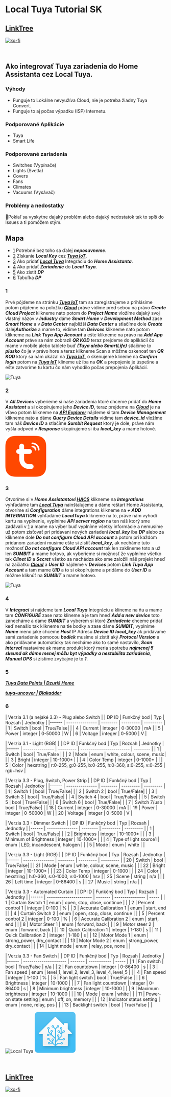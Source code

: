 # Local Tuya Tutorial SK

## [LinkTree](https://linktr.ee/DzurisHome)

[![ko-fi](https://ko-fi.com/img/githubbutton_sm.svg)](https://ko-fi.com/N4N6M7OX3)

</br>

## Ako integrovať Tuya zariadenia do Home Assistanta cez Local Tuya.

### Výhody
- Funguje to Lokálne nevyužíva Cloud, nie je potreba žiadny Tuya Convert.
- Funguje to aj počas výpadku (ISP) Internetu.

### Podporované Aplikácie
- Tuya
- Smart Life

### Podporované zariadenia
- Switches (Vypínače)
- Lights (Svetla)
- Covers
- Fans
- Climates
- Vacuums (Vysávač)

### Problémy a nedostatky
🚨Pokiaľ sa vyskytne dajaký problém alebo dajaký nedostatok tak to spíš do Issues a ti pomôžem stým.

## Mapa
- [1](https://github.com/DzurisHome/LocalTuya#1) Potrebné bez toho sa ďalej *****neposuvneme*****.
- [2](https://github.com/DzurisHome/LocalTuya#2) Získanie *****Local Key***** cez *****[Tuya IoT](https://iot.tuya.com/)*****.
- [3](https://github.com/DzurisHome/LocalTuya/blob/main/README.md#3) Ako pridať *****[Local Tuya](https://github.com/rospogrigio/localtuya)***** Integráciu do *****Home Assistanta*****.
- [4](https://github.com/DzurisHome/LocalTuya/blob/main/README.md#4) Ako pridať *****Zariadenie***** do *****Local Tuya*****.
- [5](https://github.com/DzurisHome/LocalTuya/blob/main/README.md#5) Ako zistiť *****DP***** 
- [6](https://github.com/DzurisHome/LocalTuya/blob/main/README.md#6) Tabuľka *****DP*****

### 1
Prvé pôjdeme na stránku *****[Tuya IoT](https://iot.tuya.com/)***** tam sa zaregistrujeme a prihlásime potom pôjdeme na položku *****[Cloud](https://iot.tuya.com/cloud/)***** práve vidíme pred sebou na právo *****Create Cloud Project***** klikneme nato potom do *****Project Name***** vložíme dajaký svoj vlastný názov v *****Industry***** dáme *****Smart Home***** v *****Development Method***** zase *****Smart Home***** a v *****Data Center***** najbližší *****Data Center***** a stlačíme dole *****Create***** dalej*****Authorize***** a mame to,
vidíme tam *****Deivces***** klikneme nato potom klikneme na *****Link Tuya App Account***** a ešte klikneme na právo na *****Add App Account***** práve sa nám zobrazil *****QR KOD***** teraz prejdeme do aplikácií čo mame v mobile alebo tablete buď *****(Tuya alebo SmartLife)***** stlačíme to *****plusko***** čo je v právo hore a teraz klikneme Scan a môžme oskenoať ten *****QR KOD***** ktorý sa nám ukázal na *****[Tuya IoT](https://iot.tuya.com/)*****, o skenujeme klineme na *****Confirm login***** potom na *****[Tuya IoT](https://iot.tuya.com/)***** klineme už iba na *****OK***** a prepojenie je úspešne a ešte zatvoríme tu kartu čo nám vyhodilo počas prepojenia Aplikácií.

![Tuya](https://github.com/milandzuris/LocalTuya/blob/main/Tuya.png)

### 2
V *****All Devices***** vyberieme si naše zariadenia ktoré chceme pridať do *****Home Assistant***** a si okopírujeme jeho *****Device ID*****,
teraz prejdeme na *****[Cloud](https://iot.tuya.com/cloud/)***** je na vľavo potom klikneme na *****[API Explorer](https://iot.tuya.com/cloud/explorer)***** nájdeme si tam *****Device Management***** klikneme nato a dáme *****Query Device Details***** vidíme tam *****device_id***** vložíme tam náš *****Device ID***** a stlačíme *****Sumbit Request***** ktorý je dole, práve nám vyšla odpved v *****Response***** skopírujeme si iba *****local_key***** a mame hotové.

![Tuya](https://github.com/DzurisHome/LocalTuyaSK/blob/main/Tuya%20Square.png)

### 3
Otvoríme si v *****Home Assistantovi [HACS](https://github.com/hacs)***** klikneme na *****Integrations***** vyhľadáme tam *****[Local Tuya](https://github.com/rospogrigio/localtuya)***** nainštalujeme a dáme reštart Home Assistanta, otvoríme si *****Configuration***** dáme integrations klikneme na *****+ ADD INTEGRATION***** vyhľadáme *****LocalTuya***** klikneme na to, práve nám vyhodí kartu na vyplnenie, vyplníme *****API server region***** na ten náš ktorý sme zadávali v [1](https://github.com/DzurisHome/LocalTuya#1) a mame na výber buď vyplníme všetky informácie a nemusíme už potom zisťovať pri pridavani nových zariadení *****local_key***** iba *****DP***** alebo za klikneme dole *****Do not configure Cloud API account***** a potom pri každom pridanom zariadení musíme ešte si zistiť *****local_key*****, ak necháme tuto možnosť *****Do not configure Cloud API account***** tak len zaklineme toto a už len *****SUMBIT***** a mame hotovo,
ak vyberieme si možnosť že vyplníme všetko tak *****Clinet ID***** a *****Secret***** všetko sa nachádza ako sme založili náš projekt hneď na začiatku *****[Cloud](https://iot.tuya.com/cloud/)***** a *****User ID***** nájdeme v *****Devices***** potom *****Link Tuya App Account***** a tam mame *****UID***** a to si okopírujeme a pridáme do *****User ID***** a môžme kliknúť na *****SUMBIT***** a mame hotovo.

![Tuya](https://github.com/milandzuris/LocalTuya/blob/main/Tuya.png)

### 4
V *****Integraci***** si nájdeme tam *****Local Tuya***** Integráciu a klineme na ňu a mame tam *****CONFIGURE***** zase nato klineme a je tam hneď *****Add a new device***** toto zanecháme a dáme *****SUMBIT***** a vyberem si ktoré *****Zariadenie***** chceme pridať keď nenašlo tak klikneme na tie bodky a zase dáme *****SUMBIT*****,
vyplníme *****Name***** meno jake chceme *****Host***** IP Adresu *****Device ID***** *****local_key***** ak pridávame sami zariadenie pomocou *****bodiek***** musíme si zistiť aký *****Protocol Version***** a ako pridávame automaticky tak necháme ako to samé nastavilo, *****Scan interval***** nastavíme ak mame produkt ktorý meria spotrebu *****najmenej 5 skeund ak dáme menej môžu byt výpadky a nestabilita zariadenia*****, *****Manual DPS***** si zistime zvyčajne je to *****1*****.

### 5
*****[Tuya Data Points | Dzuriš Home](https://github.com/DzurisHome/Tuya-Data-Points)*****

*****[tuya-uncover | Blakadder](https://github.com/blakadder/tuya-uncover)*****

### 6

| Verzia 3.1 (a nejaké 3.3) - Plug alebo Switch |
| DP ID | Funkčný bod | Typ     | Rozsah     | Jednotky     |
|------ | --------------- | -------- | --------- | --------- |
| 1     | Switch          | bool     | True/False|           |
| 4     | Current         | integer  | 0-30000   | mA        |
| 5     | Power           | integer  | 0-50000   | W         |
| 6     | Voltage         | integer  | 0-5000    | V         |

| Verzia 3.1 - Light (RGB) |
| DP ID | Funkčný bod | Typ      | Rozsah                    | Jednotky    |
|------ | --------------- | --------- | ------------------------ | -------- |
| 1     | Switch          | bool      | True/False               |          |
| 2     | Mode            | enum      | white, colour, scene, music|         |
| 3     | Bright          | integer   | 10-1000*                 |          |
| 4     | Color Temp      | integer   | 0-1000*                  |          |
| 5     | Color           | hexstring | r:0-255, g:0-255, b:0-255, h:0-360, s:0-255, v:0-255 | rgb+hsv |

| Verzia 3.3 - Plug, Switch, Power Strip |
| DP ID | Funkčný bod | Typ     | Rozsah     | Jednotky     |
|------ | --------------- | -------- | --------- | --------- |
| 1     | Switch 1        | bool     | True/False|           |
| 2     | Switch 2        | bool     | True/False|           |
| 3     | Switch 3        | bool     | True/False|           |
| 4     | Switch 4        | bool     | True/False|           |
| 5     | Switch 5        | bool     | True/False|           |
| 6     | Switch 6        | bool     | True/False|           |
| 7     | Switch 7/usb    | bool     | True/False|           |
| 18    | Current         | integer  | 0-30000   | mA        |
| 19    | Power           | integer  | 0-50000   | W         |
| 20    | Voltage         | integer  | 0-5000    | V         |

| Verzia 3.3 - Dimmer Switch |
| DP ID | Funkčný bod | Typ     | Rozsah     | Jednotky     |
|------ | --------------- | -------- | --------- | --------- |
| 1     | Switch          | bool     | True/False|           |
| 2     | Brightness      | integer  | 10-1000* |           |
| 3     | Minimum of Brightness | integer | 10-1000* |       |
| 4     | Type of light source1 | enum | LED, incandescent, halogen | |
| 5     | Mode            | enum     | white     |           |

| Verzia 3.3 - Light (RGB) |
| DP ID | Funkčný bod | Typ     | Rozsah     | Jednotky     |
|------ | --------------- | -------- | --------- | --------- |
| 20    | Switch          | bool     | True/False|           |
| 21    | Mode            | enum     | white, colour, scene, music | |
| 22    | Bright          | integer  | 10-1000* |           |
| 23    | Color Temp      | integer  | 0-1000   |           |
| 24    | Color           | hexstring | h:0-360, s:0-1000, v:0-1000 | hsv |
| 25    | Scene           | string   | n/a       |           |
| 26    | Left time       | integer  | 0-86400  | s         |
| 27    | Music           | string   | n/a       |           |

| Verzia 3.3 - Automated Curtain |
| DP ID | Funkčný bod         | Typ    | Rozsah          | Jednotky |
|------ | ---------------------- | ------- | --------------- | ----- |
| 1     | Curtain Switch 1      | enum    | open, stop, close, continue | |
| 2     | Percent control 1     | integer | 0-100           | %     |
| 3     | Accurate Calibration 1 | enum    | start, end      |       |
| 4     | Curtain Switch 2      | enum    | open, stop, close, continue | |
| 5     | Percent control 2     | integer | 0-100           | %     |
| 6     | Accurate Calibration 2 | enum    | start, end      |       |
| 8     | Motor Steer 1         | enum    | forward, back   |       |
| 9     | Motor steer 2         | enum    | forward, back   |       |
| 10    | Quick Calibration 1    | integer | 1-180           | s     |
| 11    | Quick Calibration 2    | integer | 1-180           | s     |
| 12    | Motor Mode 1          | enum    | strong_power, dry_contact | |
| 13    | Motor Mode 2          | enum    | strong_power, dry_contact | |
| 14    | Light mode            | enum    | relay, pos, none |       |

| Verzia 3.3 - Fan Switch |
| DP ID | Funkčný bod        | Typ    | Rozsah        | Jednotky |
|------ | --------------------- | ------- | -----------   | ----- |
| 1     | Fan switch            | bool    | True/False   | n/a   |
| 2     | Fan countdown         | integer | 0-86400      | s     |
| 3     | Fan speed             | enum    | level_1, level_2, level_3, level_4, level_5 | |
| 4     | Fan speed             | integer | 1-100        | %     |
| 5     | Fan light switch      | bool    | True/False   |       |
| 6     | Brightness            | integer | 10-1000      |       |
| 7     | Fan light countdown    | integer | 0-86400      | s     |
| 8     | Minimum brightness    | integer | 10-1000      |       |
| 9     | Maximum brightness    | integer | 10-1000      |       |
| 10    | Mode                  | enum    | white        |       |
| 11    | Power-on state setting | enum    | off, on, memory |     |
| 12    | Indicator status setting | enum  | none, relay, pos |       |
| 13    | Backlight switch      | bool    | True/False   |       |

![Local Tuya](https://github.com/milandzuris/LocalTuyaSK/blob/main/Local%20Tuya.png)    ![Home Assistant](https://github.com/DzurisHome/LocalTuyaSK/blob/main/Home%20Assistant.png)

</br>

## [LinkTree](https://linktr.ee/DzurisHome)

[![ko-fi](https://ko-fi.com/img/githubbutton_sm.svg)](https://ko-fi.com/N4N6M7OX3)

